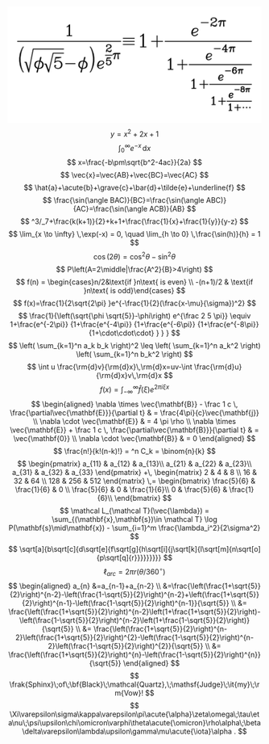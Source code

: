 ![](../samples/012.svg)
$$
y=x^2+2x+1
$$
$$
\int_0^\infty e^{-x}\,\mathrm{d}x
$$
$$
x=\frac{-b\pm\sqrt{b^2-4ac}}{2a}
$$
$$
\vec{x}=\vec{AB}+\vec{BC}=\vec{AC}
$$
$$
\hat{a}+\acute{b}+\grave{c}+\bar{d}+\tilde{e}+\underline{f}
$$
$$
\frac{\sin(\angle BAC)}{BC}=\frac{\sin(\angle ABC)}{AC}=\frac{\sin(\angle ACB)}{AB}
$$
$$
^3/_7+\frac{k(k+1)}{2}+k+1+\frac{\frac{1}{x}+\frac{1}{y}}{y-z}
$$
$$
\lim_{x \to \infty} \,\exp(-x) = 0, \quad \lim_{h \to 0} \,\frac{\sin(h)}{h} = 1
$$
$$
\cos (2\theta) = \cos^2 \theta - \sin^2 \theta
$$
$$
P\left(A=2\middle|\frac{A^2}{B}>4\right)
$$
$$
f(n) = \begin{cases}n/2&\text{if }n\text{ is even} \\ -(n+1)/2 & \text{if }n\text{ is odd}\end{cases}
$$
$$
f(x)=\frac{1}{2\sqrt{2\pi} }e^{-\frac{1}{2}(\frac{x-\mu}{\sigma})^2}
$$
$$
\frac{1}{\left(\sqrt{\phi \sqrt{5}}-\phi\right) e^{\frac 2 5 \pi}} \equiv 1+\frac{e^{-2\pi}} {1+\frac{e^{-4\pi}} {1+\frac{e^{-6\pi}} {1+\frac{e^{-8\pi}} {1+\cdot\cdot\cdot} } } }
$$
$$
\left( \sum_{k=1}^n a_k b_k \right)^2 \leq \left( \sum_{k=1}^n a_k^2 \right) \left( \sum_{k=1}^n b_k^2 \right)
$$
$$
\int u \frac{\rm{d}v}{\rm{d}x}\,\rm{d}x=uv-\int \frac{\rm{d}u}{\rm{d}x}v\,\rm{d}x
$$
$$
f(x) = \int_{-\infty}^\infty \hat f(\xi)e^{2 \pi i \xi x} 
$$
$$
\begin{aligned}
\nabla \times \vec{\mathbf{B}} - \frac 1 c \, \frac{\partial\vec{\mathbf{E}}}{\partial t} & = \frac{4\pi}{c}\vec{\mathbf{j}} \\
\nabla \cdot \vec{\mathbf{E}} & = 4 \pi \rho \\
\nabla \times \vec{\mathbf{E}} + \frac 1 c \, \frac{\partial\vec{\mathbf{B}}}{\partial t} & = \vec{\mathbf{0}} \\
\nabla \cdot \vec{\mathbf{B}} & = 0
\end{aligned}
$$
$$
\frac{n!}{k!(n-k)!} = ^n C_k = \binom{n}{k}
$$
$$
\begin{pmatrix}
a_{11} & a_{12} & a_{13}\\ 
a_{21} & a_{22} & a_{23}\\ 
a_{31} & a_{32} & a_{33}
\end{pmatrix}
+\,
\begin{matrix}
2 & 4 & 8 \\
16 & 32 & 64 \\
128 & 256 & 512
\end{matrix}
\,=
\begin{bmatrix}
       \frac{5}{6} & \frac{1}{6} & 0          \\ 
       \frac{5}{6} & 0           & \frac{1}{6}\\
       0           & \frac{5}{6} & \frac{1}{6}\\
     \end{bmatrix}
$$
$$
\mathcal L_{\mathcal T}(\vec{\lambda})
    = \sum_{(\mathbf{x},\mathbf{s})\in \mathcal T}
       \log P(\mathbf{s}\mid\mathbf{x}) - \sum_{i=1}^m
       \frac{\lambda_i^2}{2\sigma^2}
$$
$$
\sqrt[a]{b\sqrt[c]{d\sqrt[e]{f\sqrt[g]{h\sqrt[i]{j\sqrt[k]{l\sqrt[m]{n\sqrt[o]{p\sqrt[q]{r}}}}}}}}}
$$
$$
\ell_{arc}=2\pi r(\theta/360^\circ)
$$
$$
\begin{aligned}
a_{n} &=a_{n-1}+a_{n-2} \\
&=\frac{\left(\frac{1+\sqrt{5}}{2}\right)^{n-2}-\left(\frac{1-\sqrt{5}}{2}\right)^{n-2}+\left(\frac{1+\sqrt{5}}{2}\right)^{n-1}-\left(\frac{1-\sqrt{5}}{2}\right)^{n-1}}{\sqrt{5}} \\
&= \frac{\left(\frac{1+\sqrt{5}}{2}\right)^{n-2}\left(1+\frac{1+\sqrt{5}}{2}\right)-\left(\frac{1-\sqrt{5}}{2}\right)^{n-2}\left(1+\frac{1-\sqrt{5}}{2}\right)}{\sqrt{5}} \\
&= \frac{\left(\frac{1+\sqrt{5}}{2}\right)^{n-2}\left(\frac{1+\sqrt{5}}{2}\right)^{2}-\left(\frac{1-\sqrt{5}}{2}\right)^{n-2}\left(\frac{1-\sqrt{5}}{2}\right)^{2}}{\sqrt{5}} \\
&= \frac{\left(\frac{1+\sqrt{5}}{2}\right)^{n}-\left(\frac{1-\sqrt{5}}{2}\right)^{n}}{\sqrt{5}}
\end{aligned}
$$
$$
\frak{Sphinx}\;of\;\bf{Black}\;\mathcal{Quartz},\;\mathsf{Judge}\;\it{my}\;\rm{Vow}!
$$
$$
\Xi\varepsilon\sigma\kappa\varepsilon\pi\acute{\alpha}\zeta\omega\;\tau\eta\nu\;\psi\upsilon\chi\omicron\varphi\theta\acute{\omicron}\rho\alpha\;\beta\delta\varepsilon\lambda\upsilon\gamma\mu\acute{\iota}\alpha .
$$